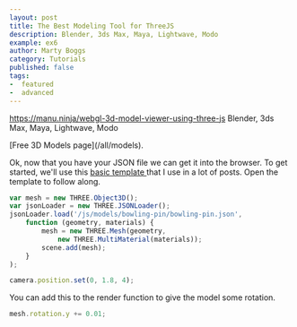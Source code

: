 ```yaml
---
layout: post
title: The Best Modeling Tool for ThreeJS
description: Blender, 3ds Max, Maya, Lightwave, Modo
example: ex6
author: Marty Boggs
category: Tutorials
published: false
tags:
-  featured
-  advanced
---
```


https://manu.ninja/webgl-3d-model-viewer-using-three-js
Blender, 3ds Max, Maya, Lightwave, Modo

<!--more--> [Free 3D Models page](/all/models).

Ok, now that you have your JSON file we can get it into the browser. To get started, we'll use this <a href="/threejs-world-blank-template.html" download="threejs-world-{{page.example}}.html">basic template <i class="fa fa-download"></i></a> that I use in a lot of posts. Open the template to follow along.

```javascript
var mesh = new THREE.Object3D();
var jsonLoader = new THREE.JSONLoader();
jsonLoader.load('/js/models/bowling-pin/bowling-pin.json',
	function (geometry, materials) {
		mesh = new THREE.Mesh(geometry,
			new THREE.MultiMaterial(materials));
		scene.add(mesh);
	}
);

camera.position.set(0, 1.8, 4);
```

You can add this to the render function to give the model some rotation.

```javascript
mesh.rotation.y += 0.01;
```

